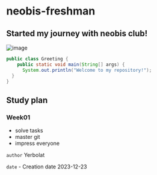 # neobis-freshman
## Started my journey with neobis club!

![image](https://github.com/yerokha312/neobis-freshman/assets/112883157/f53b8d49-04bd-4d15-8046-a79252cfee83)



```java
public class Greeting {
    public static void main(String[] args) {
      System.out.println("Welcome to my repository!");
  }
}
```

## Study plan
### Week01
- solve tasks
- master git
- impress everyone

 `author` Yerbolat 
 
 `date` - Creation date 2023-12-23
